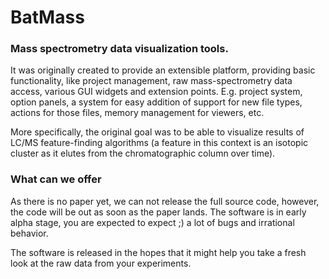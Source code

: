 # BatMass
### Mass spectrometry data visualization tools.

It was originally created to provide an extensible platform, providing basic functionality, like project management, raw mass-spectrometry data access, various GUI widgets and extension points. E.g. project system, option panels, a system for easy addition of support for new file types, actions for those files, memory management for viewers, etc.

More specifically, the original goal was to be able to visualize results of LC/MS feature-finding algorithms (a feature in this context is an isotopic cluster as it elutes from the chromatographic column over time).

### What can we offer

As there is no paper yet, we can not release the full source code, however, the code will be out as soon as the paper lands. The software is in early alpha stage, you are expected to expect ;) a lot of bugs and irrational behavior.

The software is released in the hopes that it might help you take a fresh look at the raw data from your experiments.
